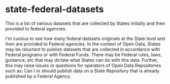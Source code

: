 # state-federal-datasets

This is a list of various datasets that are collected by States initially and then provided to federal agencies.

I'm curoius to see how many federal datasets originate at the State level and then are provided to Federal agencies.
In the context of Open Data, States may be reluctant to publish datasets that are collected in accordance with Federal
programs or with Federal Funds. There may be Federal rules, laws, guidance, etc that may dictate what States
can do with this data. Further, this may raise issues or questions for operators of Open Data Repositories such as: Can I or should publish data on a State Repository that is already published by a Federal Agency.
